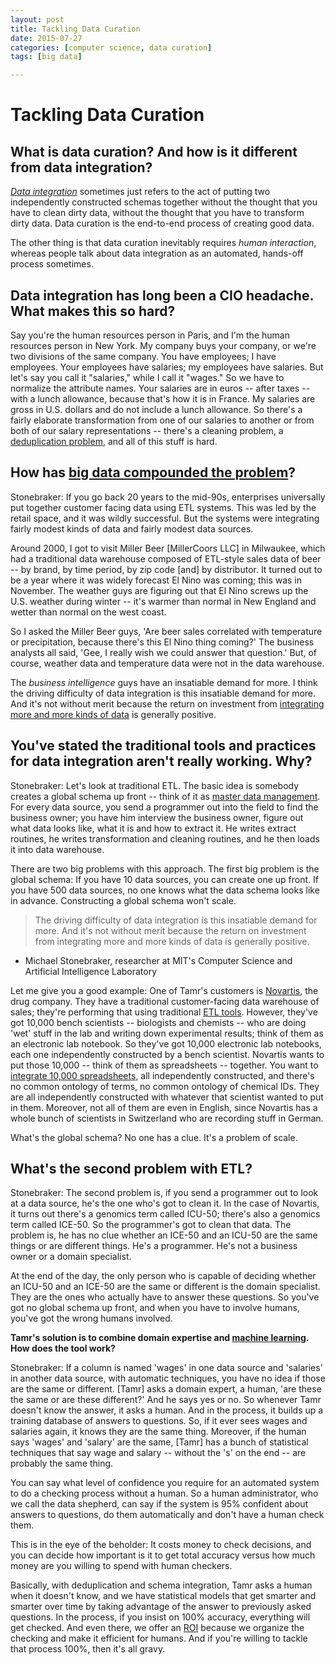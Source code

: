 ```yaml
---
layout: post
title: Tackling Data Curation
date: 2015-07-27
categories: [computer science, data curation]
tags: [big data]

---
```


# Tackling Data Curation

## What is data curation? And how is it different from data integration?

[*Data integration*](http://searchdatamanagement.techtarget.com/resources/Enterprise-data-integration-EDI-software) sometimes just refers to the act of putting two independently constructed schemas together without the thought that you have to clean dirty data, without the thought that you have to transform dirty data. Data curation is the end-to-end process of creating good data.

The other thing is that data curation inevitably requires *human interaction*, whereas people talk about data integration as an automated, hands-off process sometimes.

## Data integration has long been a CIO headache. What makes this so hard?

Say you're the human resources person in Paris, and I'm the human resources person in New York. My company buys your company, or we're two divisions of the same company. You have employees; I have employees. Your employees have salaries; my employees have salaries. But let's say you call it "salaries," while I call it "wages." So we have to normalize the attribute names. Your salaries are in euros -- after taxes -- with a lunch allowance, because that's how it is in France. My salaries are gross in U.S. dollars and do not include a lunch allowance. So there's a fairly elaborate transformation from one of our salaries to another or from both of our salary representations -- there's a cleaning problem, a [deduplication problem](http://searchdatabackup.techtarget.com/definition/source-deduplication), and all of this stuff is hard.

## How has [big data compounded the problem](http://searchcio.techtarget.com/news/2240039561/Big-Data-Probing-global-warming-with-object-database-engine)?

Stonebraker: If you go back 20 years to the mid-90s, enterprises universally put together customer facing data using ETL systems. This was led by the retail space, and it was wildly successful. But the systems were integrating fairly modest kinds of data and fairly modest data sources.

Around 2000, I got to visit Miller Beer [MillerCoors LLC] in Milwaukee, which had a traditional data warehouse composed of ETL-style sales data of beer -- by brand, by time period, by zip code [and] by distributor. It turned out to be a year where it was widely forecast El Nino was coming; this was in November. The weather guys are figuring out that El Nino screws up the U.S. weather during winter -- it's warmer than normal in New England and wetter than normal on the west coast.

So I asked the Miller Beer guys, 'Are beer sales correlated with temperature or precipitation, because there's this El Nino thing coming?' The business analysts all said, 'Gee, I really wish we could answer that question.' But, of course, weather data and temperature data were not in the data warehouse.

The *business intelligence* guys have an insatiable demand for more. I think the driving difficulty of data integration is this insatiable demand for more. And it's not without merit because the return on investment from [integrating more and more kinds of data](http://searchcio.techtarget.com/answer/When-does-more-data-trump-clean-data) is generally positive.

## You've stated the traditional tools and practices for data integration aren't really working. Why?

Stonebraker: Let's look at traditional ETL. The basic idea is somebody creates a global schema up front -- think of it as [master data management](http://searchdatamanagement.techtarget.com/definition/master-data-management). For every data source, you send a programmer out into the field to find the business owner; you have him interview the business owner, figure out what data looks like, what it is and how to extract it. He writes extract routines, he writes transformation and cleaning routines, and he then loads it into data warehouse.

There are two big problems with this approach. The first big problem is the global schema: If you have 10 data sources, you can create one up front. If you have 500 data sources, no one knows what the data schema looks like in advance. Constructing a global schema won't scale.

> The driving difficulty of data integration is this insatiable demand for more. And it's not without merit because the return on investment from integrating more and more kinds of data is generally positive.  
- Michael Stonebraker, researcher at MIT's Computer Science and Artificial Intelligence Laboratory

Let me give you a good example: One of Tamr's customers is [Novartis](https://www.novartis.com/), the drug company. They have a traditional customer-facing data warehouse of sales; they're performing that using traditional [ETL tools](http://searchdatamanagement.techtarget.com/answer/ETL-tools-What-you-do-and-dont-want). However, they've got 10,000 bench scientists -- biologists and chemists -- who are doing 'wet' stuff in the lab and writing down experimental results; think of them as an electronic lab notebook. So they've got 10,000 electronic lab notebooks, each one independently constructed by a bench scientist. Novartis wants to put those 10,000 -- think of them as spreadsheets -- together. You want to [integrate 10,000 spreadsheets](http://www.eusprig.org/horror-stories.htm), all independently constructed, and there's no common ontology of terms, no common ontology of chemical IDs. They are all independently constructed with whatever that scientist wanted to put in them. Moreover, not all of them are even in English, since Novartis has a whole bunch of scientists in Switzerland who are recording stuff in German.

What's the global schema? No one has a clue. It's a problem of scale.

## What's the second problem with ETL?

Stonebraker: The second problem is, if you send a programmer out to look at a data source, he's the one who's got to clean it. In the case of Novartis, it turns out there's a genomics term called ICU-50; there's also a genomics term called ICE-50. So the programmer's got to clean that data. The problem is, he has no clue whether an ICE-50 and an ICU-50 are the same things or are different things. He's a programmer. He's not a business owner or a domain specialist.

At the end of the day, the only person who is capable of deciding whether an ICU-50 and an ICE-50 are the same or different is the domain specialist. They are the ones who actually have to answer these questions. So you've got no global schema up front, and when you have to involve humans, you've got the wrong humans involved.

**Tamr's solution is to combine domain expertise and [machine learning](http://searchcio.techtarget.com/opinion/Machine-learning-embedded-analytics-and-big-data-march-ahead-in-2014). How does the tool work?**

Stonebraker: If a column is named 'wages' in one data source and 'salaries' in another data source, with automatic techniques, you have no idea if those are the same or different. [Tamr] asks a domain expert, a human, 'are these the same or are these different?' And he says yes or no. So whenever Tamr doesn't know the answer, it asks a human. And in the process, it builds up a training database of answers to questions. So, if it ever sees wages and salaries again, it knows they are the same thing. Moreover, if the human says 'wages' and 'salary' are the same, [Tamr] has a bunch of statistical techniques that say wage and salary -- without the 's' on the end -- are probably the same thing.

You can say what level of confidence you require for an automated system to do a checking process without a human. So a human administrator, who we call the data shepherd, can say if the system is 95% confident about answers to questions, do them automatically and don't have a human check them.

This is in the eye of the beholder: It costs money to check decisions, and you can decide how important is it to get total accuracy versus how much money are you willing to spend with human checkers.

Basically, with deduplication and schema integration, Tamr asks a human when it doesn't know, and we have statistical models that get smarter and smarter over time by taking advantage of the answer to previously asked questions. In the process, if you insist on 100% accuracy, everything will get checked. And even there, we offer an [ROI](http://searchcio.techtarget.com/definition/ROI) because we organize the checking and make it efficient for humans. And if you're willing to tackle that process 100%, then it's all gravy.